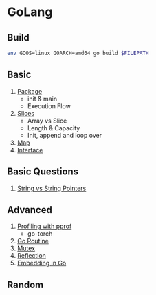 # GoLang

## Build

```bash
env GOOS=linux GOARCH=amd64 go build $FILEPATH
```

## Basic

1. [Package](./package.md)
    - init & main
    - Execution Flow
1. [Slices](./slices.md)
    - Array vs Slice
    - Length & Capacity
    - Init, append and loop over
1. [Map](./map)
1. [Interface](./interface.md)

## Basic Questions

1. [String vs String Pointers](https://dhdersch.github.io/golang/2016/01/23/golang-when-to-use-string-pointers.html)

## Advanced

1. [Profiling with pprof](./pprof.md)
    - go-torch
1. [Go Routine](./goroutine.md)
1. [Mutex](./mutex.md)
1. [Reflection](./reflection.md)
1. [Embedding in Go](./embedding.md)

## Random